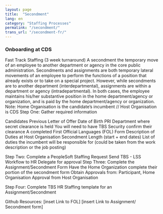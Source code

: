 ```yaml
---
layout: page
title:  "Secondment"
lang: en
category: "Staffing Processes"
permalink: "/secondment/"
trans_url: "/secondment-fr/"
---
```


### Onboarding at CDS
Fast Track Staffing (3 week turnaround)
A secondment the temporary move of an employee to another department or agency in the core public administration.
Secondments and assignments are both temporary lateral movements of an employee to perform the functions of a position that already exists or to take on a special project. However, while secondments are to another department (interdepartmental), assignments are within a department or agency (intradepartmental). In both cases, the employee maintains his/her substantive position in the home department/agency or organization, and is paid by the home department/agency or organization.
Note: Home Organisation is the candidate’s incumbent // Host Organisation is CDS
Step One:  Gather required information

Candidates Previous Letter of Offer	
Date of Birth
PRI
Department where secret clearance is held
You will need to have TBS Security confirm their clearance
A completed First Official Languages (FOL) Form
Description of Duties at Host Organisation
Secondment Length (start  + end dates)
List of duties the incumbent will be responsible for (could be taken from the work description or the job posting) 


Step Two: Complete a PeopleSoft Staffing Request
Send TBS - LSS  Workflow to HR Delegate for approval
Step Three: Complete the Assignment/Secondment Form
Have the Home Organization complete their portion of the secondment form
Obtain Approvals from: Participant, Home Organisation 
Approval from Host Organisation

Step Four: Complete TBS HR Staffing template for an Assignment/Secondment

Github Resources:
[inset Link to FOL]
[insert Link to Assignment/ Secondment form]
